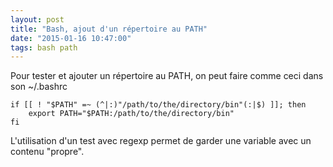 ```yaml
---
layout: post
title: "Bash, ajout d'un répertoire au PATH"
date: "2015-01-16 10:47:00"
tags: bash path
---
```

Pour tester et ajouter un répertoire au PATH, on peut faire comme ceci dans son ~/.bashrc


```
if [[ ! "$PATH" =~ (^|:)"/path/to/the/directory/bin"(:|$) ]]; then
    export PATH="$PATH:/path/to/the/directory/bin"
fi
```

L'utilisation d'un test avec regexp permet de garder une variable avec un contenu "propre".
